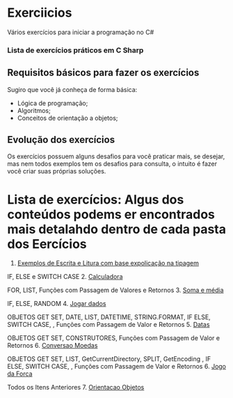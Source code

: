 # Exerciicios
Vários exercícios para iniciar a programação no C#
### Lista de exercícios práticos em C Sharp

## Requisitos básicos para fazer os exercícios

Sugiro que você já conheça de forma básica:

- Lógica de programação;
- Algoritmos;
- Conceitos de orientação a objetos;


## Evolução dos exercícios

Os exercícios possuem alguns desafios para você praticar mais, se desejar, mas nem todos exemplos tem os desafios para consulta, o intuito é fazer você criar suas próprias soluções.

# Lista de exercícios: Algus dos conteúdos podems er encontrados mais detalahdo dentro de cada pasta dos Eercícios

1. [Exemplos de Escrita e Litura com base expolicação na tipagem](/01_Escrita_Leitura_Tipagem)

IF, ELSE e SWITCH CASE
2. [Calculadora](/02_Calculadora "Calculadora")

FOR, LIST, Funções com Passagem de Valores e Retornos
3. [Soma e média](/03_SomaMedia "Soma e média")

IF, ELSE, RANDOM
4. [Jogar dados](/04_JogarDados "Jogar dados")

OBJETOS GET SET, DATE, LIST, DATETIME, STRING.FORMAT, IF ELSE, SWITCH CASE, , Funções com Passagem de Valor e Retornos
5. [Datas](/05_Datas "Datas")

OBJETOS GET SET, CONSTRUTORES, Funções com Passagem de Valor e Retornos
6. [Conversao Moedas](/06_ConversaoMoedas "Conversao Moedas")

OBJETOS GET SET, LIST, GetCurrentDirectory, SPLIT, GetEncoding , IF ELSE, SWITCH CASE, , Funções com Passagem de Valor e Retornos
6. [Jogo da Forca](/07_JogoForca "Jogo da Forca")

Todos os Itens Anteriores
7. [Orientacao Objetos](/08_OrientacaoObjetos "Orientacao Objetos")
